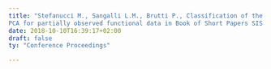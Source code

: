 ```yaml
---
title: "Stefanucci M., Sangalli L.M., Brutti P., Classification of the Aneurisk65 dataset using
PCA for partially observed functional data in Book of Short Papers SIS 2018. Pearson, 2018."
date: 2018-10-10T16:39:17+02:00
draft: false
ty: "Conference Proceedings"

---
```



